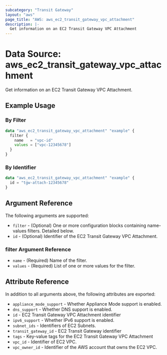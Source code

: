 ```yaml
---
subcategory: "Transit Gateway"
layout: "aws"
page_title: "AWS: aws_ec2_transit_gateway_vpc_attachment"
description: |-
  Get information on an EC2 Transit Gateway VPC Attachment
---
```


# Data Source: aws_ec2_transit_gateway_vpc_attachment

Get information on an EC2 Transit Gateway VPC Attachment.

## Example Usage

### By Filter

```terraform
data "aws_ec2_transit_gateway_vpc_attachment" "example" {
  filter {
    name   = "vpc-id"
    values = ["vpc-12345678"]
  }
}
```

### By Identifier

```terraform
data "aws_ec2_transit_gateway_vpc_attachment" "example" {
  id = "tgw-attach-12345678"
}
```

## Argument Reference

The following arguments are supported:

* `filter` - (Optional) One or more configuration blocks containing name-values filters. Detailed below.
* `id` - (Optional) Identifier of the EC2 Transit Gateway VPC Attachment.

### filter Argument Reference

* `name` - (Required) Name of the filter.
* `values` - (Required) List of one or more values for the filter.

## Attribute Reference

In addition to all arguments above, the following attributes are exported:

* `appliance_mode_support` - Whether Appliance Mode support is enabled.
* `dns_support` - Whether DNS support is enabled.
* `id` - EC2 Transit Gateway VPC Attachment identifier
* `ipv6_support` - Whether IPv6 support is enabled.
* `subnet_ids` - Identifiers of EC2 Subnets.
* `transit_gateway_id` - EC2 Transit Gateway identifier
* `tags` - Key-value tags for the EC2 Transit Gateway VPC Attachment
* `vpc_id` - Identifier of EC2 VPC.
* `vpc_owner_id` - Identifier of the AWS account that owns the EC2 VPC.
